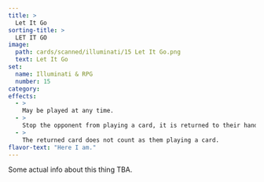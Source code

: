 ```yaml
---
title: >
  Let It Go
sorting-title: >
  LET IT GO
image: 
  path: cards/scanned/illuminati/15 Let It Go.png
  text: Let It Go
set:
  name: Illuminati & RPG
  number: 15
category: 
effects: 
  - >
    May be played at any time.
  - >
    Stop the opponent from playing a card, it is returned to their hand and they may not play it until there next turn.
  - >
    The returned card does not count as them playing a card.
flavor-text: "Here I am."
---
```

Some actual info about this thing TBA.
